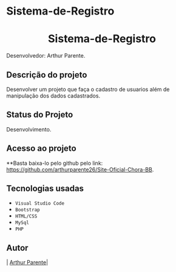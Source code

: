 # Sistema-de-Registro

<h1 align="center"> Sistema-de-Registro </h1>

Desenvolvedor: Arthur Parente.

## Descrição do projeto

Desenvolver um projeto que faça o cadastro de usuarios além de manipulação dos dados cadastrados.

## Status do Projeto

Desenvolvimento.

## Acesso ao projeto

**Basta baixa-lo pelo github pelo link: https://github.com/arthurparente26/Site-Oficial-Chora-BB.

## Tecnologias usadas

- `Visual Studio Code`
- `Bootstrap`
- `HTML/CSS`
- `MySql`
- `PHP`

## Autor

| [Arthur Parente</sub>](https://github.com/arthurparente26)|
